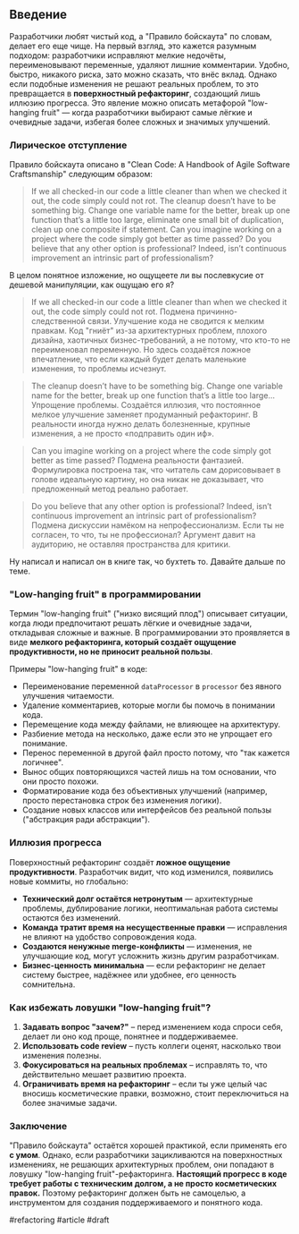 ## Введение

Разработчики любят чистый код, а "Правило бойскаута" по словам, делает его еще чище. На первый взгляд, это кажется разумным подходом: разработчики исправляют мелкие недочёты, переименовывают переменные, удаляют лишние комментарии. Удобно, быстро, никакого риска, зато можно сказать, что внёс вклад. Однако если подобные изменения не решают реальных проблем, то это превращается в **поверхностный рефакторинг**, создающий лишь иллюзию прогресса. Это явление можно описать метафорой "low-hanging fruit" — когда разработчики выбирают самые лёгкие и очевидные задачи, избегая более сложных и значимых улучшений.

### Лирическое отступление

Правило бойскаута описано в "Clean Code: A Handbook of Agile Software Craftsmanship" следующим образом:

> If we all checked-in our code a little cleaner than when we checked it out, the code simply could not rot. The cleanup doesn’t have to be something big. Change one variable name for the better, break up one function that’s a little too large, eliminate one small bit of duplication, clean up one composite if statement.
Can you imagine working on a project where the code simply got better as time passed? Do you believe that any other option is professional? Indeed, isn’t continuous improvement an intrinsic part of professionalism?

В целом понятное изложение, но ощущеете ли вы послевкусие от дешевой манипуляции, как ощущаю его я?

> If we all checked-in our code a little cleaner than when we checked it out, the code simply could not rot.
Подмена причинно-следственной связи. Улучшение кода не сводится к мелким правкам. Код "гниёт" из-за архитектурных проблем, плохого дизайна, хаотичных бизнес-требований, а не потому, что кто-то не переименовал переменную. Но здесь создаётся ложное впечатление, что если каждый будет делать маленькие изменения, то проблемы исчезнут.

> The cleanup doesn’t have to be something big. Change one variable name for the better, break up one function that’s a little too large…
Упрощение проблемы. Создаётся иллюзия, что постоянное мелкое улучшение заменяет продуманный рефакторинг. В реальности иногда нужно делать болезненные, крупные изменения, а не просто «подправить один иф». 

> Can you imagine working on a project where the code simply got better as time passed?
Подмена реальности фантазией. Формулировка построена так, что читатель сам дорисовывает в голове идеальную картину, но она никак не доказывает, что предложенный метод реально работает.

> Do you believe that any other option is professional? Indeed, isn’t continuous improvement an intrinsic part of professionalism?
Подмена дискуссии намёком на непрофессионализм. Если ты не согласен, то что, ты не профессионал? Аргумент давит на аудиторию, не оставляя пространства для критики.

Ну написал и написал он в книге так, чо бухтеть то. Давайте дальше по теме.

### "Low-hanging fruit" в программировании

Термин "low-hanging fruit" ("низко висящий плод") описывает ситуации, когда люди предпочитают решать лёгкие и очевидные задачи, откладывая сложные и важные. В программировании это проявляется в виде **мелкого рефакторинга, который создаёт ощущение продуктивности, но не приносит реальной пользы**.

Примеры "low-hanging fruit" в коде:
- Переименование переменной `dataProcessor` в `processor` без явного улучшения читаемости.
- Удаление комментариев, которые могли бы помочь в понимании кода.
- Перемещение кода между файлами, не влияющее на архитектуру.
- Разбиение метода на несколько, даже если это не упрощает его понимание.
- Перенос переменной в другой файл просто потому, что "так кажется логичнее".
- Вынос общих повторяющихся частей лишь на том основании, что они просто похожи.
- Форматирование кода без объективных улучшений (например, просто перестановка строк без изменения логики).
- Создание новых классов или интерфейсов без реальной пользы ("абстракция ради абстракции").

### Иллюзия прогресса

Поверхностный рефакторинг создаёт **ложное ощущение продуктивности**. Разработчик видит, что код изменился, появились новые коммиты, но глобально:
- **Технический долг остаётся нетронутым** — архитектурные проблемы, дублирование логики, неоптимальная работа системы остаются без изменений.
- **Команда тратит время на несущественные правки** — исправления не влияют на удобство сопровождения кода.
- **Создаются ненужные merge-конфликты** — изменения, не улучшающие код, могут усложнить жизнь другим разработчикам.
- **Бизнес-ценность минимальна** — если рефакторинг не делает систему быстрее, надёжнее или удобнее, его ценность сомнительна.

### Как избежать ловушки "low-hanging fruit"?
1. **Задавать вопрос "зачем?"** – перед изменением кода спроси себя, делает ли оно код проще, понятнее и поддерживаемее.
2. **Использовать code review** – пусть коллеги оценят, насколько твои изменения полезны.
3. **Фокусироваться на реальных проблемах** – исправлять то, что действительно мешает развитию проекта.
4. **Ограничивать время на рефакторинг** – если ты уже целый час вносишь косметические правки, возможно, стоит переключиться на более значимые задачи.

### Заключение

"Правило бойскаута" остаётся хорошей практикой, если применять его **с умом**. Однако, если разработчики зацикливаются на поверхностных изменениях, не решающих архитектурных проблем, они попадают в ловушку "low-hanging fruit"-рефакторинга. **Настоящий прогресс в коде требует работы с техническим долгом, а не просто косметических правок.** Поэтому рефакторинг должен быть не самоцелью, а инструментом для создания поддерживаемого и понятного кода.



#refactoring #article #draft